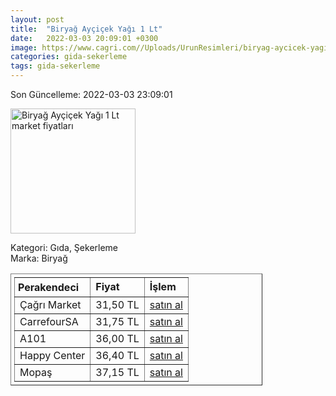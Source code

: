 ```yaml
---
layout: post
title:  "Biryağ Ayçiçek Yağı 1 Lt"
date:   2022-03-03 20:09:01 +0300
image: https://www.cagri.com//Uploads/UrunResimleri/biryag-aycicek-yagi-1-lt-e2af.jpg
categories: gida-sekerleme
tags: gida-sekerleme
---
```


Son Güncelleme: 2022-03-03 23:09:01

<img src="https://www.cagri.com//Uploads/UrunResimleri/biryag-aycicek-yagi-1-lt-e2af.jpg" width="200" alt="Biryağ Ayçiçek Yağı 1 Lt market fiyatları" />

Kategori: Gıda, Şekerleme
<br />
Marka: Biryağ

<table border="1" style="padding: 5px;width:80%;">
  <tr>
    <td style="padding: 5px;"><strong>Perakendeci</strong></td>
    <td><strong>Fiyat</strong></td>
    <td><strong>İşlem</strong></td>
  </tr>
  <tr>
              <td>Çağrı Market</td>
              <td>31,50 TL</td>
              <td><a target="_blank" href="https://www.cagri.com/biryag-aycicek-yagi-1-lt">satın al</a></td>
            </tr><tr>
              <td>CarrefourSA</td>
              <td>31,75 TL</td>
              <td><a target="_blank" href="https://www.carrefoursa.com/biryag-aycicek-yagi-1-lt-p-30072273">satın al</a></td>
            </tr><tr>
              <td>A101</td>
              <td>36,00 TL</td>
              <td><a target="_blank" href="https://www.a101.com.tr/market/biryag-aycicek-yagi-1-l/">satın al</a></td>
            </tr><tr>
              <td>Happy Center</td>
              <td>36,40 TL</td>
              <td><a target="_blank" href="https://www.happycenter.com.tr/Biryag_Y_aycicek_Yagi_1_Lt">satın al</a></td>
            </tr><tr>
              <td>Mopaş</td>
              <td>37,15 TL</td>
              <td><a target="_blank" href="https://www.mopas.com.tr/biryag-aycicek-1-l/p/1796">satın al</a></td>
            </tr>
</table>
